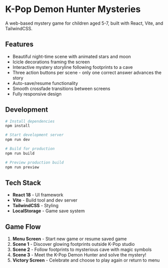 # K-Pop Demon Hunter Mysteries

A web-based mystery game for children aged 5-7, built with React, Vite, and TailwindCSS.

## Features

- Beautiful night-time scene with animated stars and moon
- Icicle decorations framing the screen
- Interactive mystery storyline following footprints to a cave
- Three action buttons per scene - only one correct answer advances the story
- Auto-save/resume functionality
- Smooth crossfade transitions between screens
- Fully responsive design

## Development

```bash
# Install dependencies
npm install

# Start development server
npm run dev

# Build for production
npm run build

# Preview production build
npm run preview
```

## Tech Stack

- **React 18** - UI framework
- **Vite** - Build tool and dev server
- **TailwindCSS** - Styling
- **LocalStorage** - Game save system

## Game Flow

1. **Menu Screen** - Start new game or resume saved game
2. **Scene 1** - Discover glowing footprints outside K-Pop studio
3. **Scene 2** - Follow footprints to mysterious cave with magic symbols
4. **Scene 3** - Meet the K-Pop Demon Hunter and solve the mystery!
5. **Victory Screen** - Celebrate and choose to play again or return to menu
